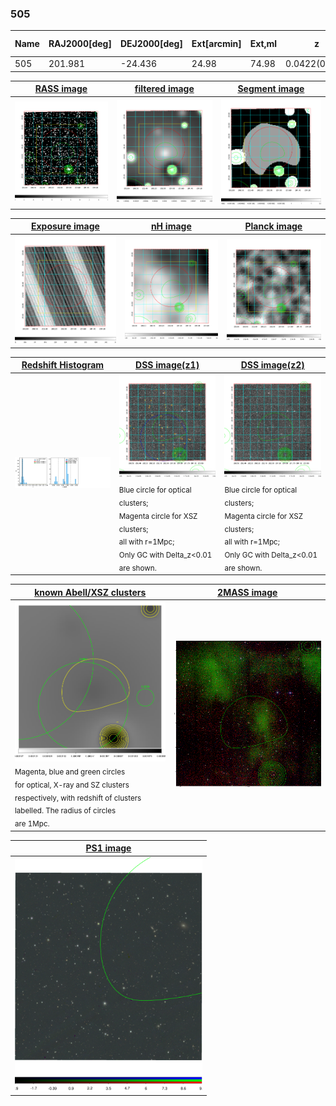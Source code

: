 <div STYLE="page-break-after: always;"></div>

### 505

|Name|RAJ2000[deg]|DEJ2000[deg] |Ext[arcmin]| Ext,ml | z | z_src| C|GC(XSZ,Delta_z<0.01)| GC(OPT,Delta_z<0.01)|GC| R_sig[arcmin] | R500[arcmin] | R500[Mpc]| CRsig[c/s] | CR500[c/s] |L500[1E44 erg/s]|F500[1E-12 erg/s/cm^2]| M500[1E14 Msun]|Tx[keV]|Cnt_sig|Beta|Rc[arcmin]|Comment|Alias|
|---|---|---|---|---|---|------|---|--------|---------|----------|---|---|---|---|---|---|---|---|---|---|---|---|---|---|
|505| 201.981| -24.436| 24.98| 74.98| 0.0422(0.007)| z1,| G| -| -| N| 29.144| 14.205| 0.710| 0.357(0.088)| 0.329(0.081)| 0.227(0.077)| 5.447(1.839)| 1.06(0.18)| 2.25(0.25)| 183.5| 0.517(-0.013+0.031)| 8.315(-0.508+0.710)| -| t614|

|[RASS image](../image/505/505_img.pdf)|[filtered image](../image/505/505_fil.pdf)|[Segment image](../image/505/505_seg.pdf)|
|-------------------|--------------------|-------------------|
| <img src="../image/505/505_img.png" width="300">  | <img src="../image/505/505_fil.png" width="300">   | <img src="../image/505/505_seg.png" width="300">  |

|[Exposure image](../image/505/505_mex.pdf)| [nH image](../image/505/505_nh.pdf)| [Planck image](../image/505/505_p.pdf)|
|-------------------|--------------------|-------------------|
|<img src="../image/505/505_mex.png" width="300">   | <img src="../image/505/505_nh.png" width="300">    | <img src="../image/505/505_p.png" width="300"> |

|[Redshift Histogram](../image/505/505_zg.pdf) | [DSS image(z1)](../image/505/505_dss_z1.pdf)      |  [DSS image(z2)](../image/505/505_dss_z2.pdf)    |
|-------------------|--------------------|-------------------|
|<img src="../image/505/505_zg.png" width="300"> |<img src="../image/505/505_dss_z1.png" width="300"> <sub><br>Blue circle for optical clusters; <br>Magenta circle for XSZ clusters; <br>all with r=1Mpc; <br>Only GC with Delta_z<0.01 are shown. </sub>| <img src="../image/505/505_dss_z2.png" width="300"><sub><br>Blue circle for optical clusters; <br>Magenta circle for XSZ clusters; <br>all with r=1Mpc; <br>Only GC with Delta_z<0.01 are shown. </sub> |

|[known Abell/XSZ clusters](../image/505/505_gc.pdf) | [2MASS image](../image/505/505_2mass.pdf)      |
|-------------------|-------------------|
|<img src=../image/505/505_gc.png width="300"> <br><sub>Magenta, blue and green circles <br>for optical, X-ray and SZ clusters <br>respectively, with redshift of clusters <br>labelled. The radius of circles <br>are 1Mpc.</sub>|<img src="../image/505/505_2mass.png" width="300">  |

|[PS1 image](../image/505/505_ps1.pdf)            |
|-------------------|
| <img src="../image/505/505_ps1.pdf" width="300">  |

